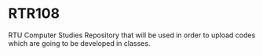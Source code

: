 # RTR108
RTU Computer Studies Repository that will be used in order to upload codes which are going to be developed in classes.

